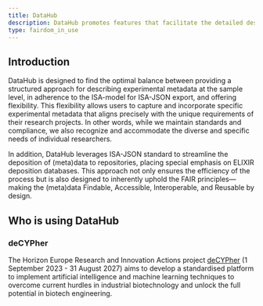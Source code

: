 ```yaml
---
title: DataHub
description: DataHub promotes features that facilitate the detailed description of experimental metadata at the sample level, utilizing standards to ensure ISA-model compliance for ISA-JSON export.
type: fairdom_in_use
---
```


## Introduction
DataHub is designed to find the optimal balance between providing a structured approach for describing experimental metadata at the sample level, in adherence to the ISA-model for ISA-JSON export, and offering flexibility. This flexibility allows users to capture and incorporate specific experimental metadata that aligns precisely with the unique requirements of their research projects. In other words, while we maintain standards and compliance, we also recognize and accommodate the diverse and specific needs of individual researchers.

In addition, DataHub leverages ISA-JSON standard to streamline the deposition of (meta)data to repositories, placing special emphasis on ELIXIR deposition databases. This approach not only ensures the efficiency of the process but is also designed to inherently uphold the FAIR principles—making the (meta)data Findable, Accessible, Interoperable, and Reusable by design.

## Who is using DataHub

### deCYPher
The Horizon Europe Research and Innovation Actions project [deCYPher](https://www.decypher.bio) (1 September 2023 - 31 August 2027) aims to develop a standardised platform to implement artificial intelligence and machine learning techniques to overcome current hurdles in industrial biotechnology and unlock the full potential in biotech engineering.
